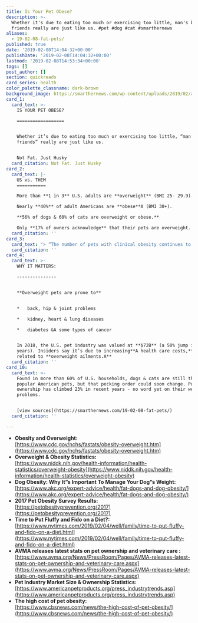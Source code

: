 ```yaml
---
title: Is Your Pet Obese?
description: >-
  Whether it's due to eating too much or exercising too little, man's best
  friends really are just like us. #pet #dog #cat #smarthernews
aliases:
  - 19-02-08-fat-pets/
published: true
date: '2019-02-08T14:04:32+00:00'
publishDate: '2019-02-08T14:04:32+00:00'
lastmod: '2019-02-08T14:53:34+00:00'
tags: []
post_author: []
section: quickreads
card_series: health
color_palette_classname: dark-brown
background_image: https://smarthernews.com/wp-content/uploads/2019/02/admin-ajax-min.jpg
card_1:
  card_text: >-
    IS YOUR PET OBESE?

    ==================


    Whether it’s due to eating too much or exercising too little, “man’s best
    friends” really are just like us.


    Not Fat. Just Husky
  card_citation: Not Fat. Just Husky
card_2:
  card_text: |-
    US vs. THEM
    ===========

    More than **1 in 3** U.S. adults are **overweight** (BMI 25- 29.9).

    Nearly **40%** of adult Americans are **obese**A (BMI 30+).

    **56% of dogs & 60% of cats are overweight or obese.**

    Only **17% of owners acknowledge** that their pets are overweight.
  card_citation: ''
card_3:
  card_text: "> “The number of pets with clinical obesity continues to increase… We’re continuing to see more pets diagnosed with obesity rather than overweight… Pets with obesity also have reduced quality of life and shorter life expectancy.’\n> \n> Dr. Ernie Ward, Association for Pet Obesity Prevention founder & veterinarian"
  card_citation: ''
card_4:
  card_text: >-
    WHY IT MATTERS:

    ---------------


    **Overweight pets are prone to**


    *   back, hip & joint problems

    *   kidney, heart & lung diseases

    *   diabetes &A some types of cancer


    In 2018, the U.S. pet industry was valued at **$72B** (a 50% jump in 15
    years). Insiders say it’s due to increasing**A health care costs,** many
    related to **overweight ailments.A**
  card_citation: ''
card_10:
  card_text: >-
    Found in more than 60% of U.S. households, dogs & cats are still the most
    popular American pets, but that pecking order could soon change. Poultry
    ownership has climbed 23% in recent years - no word yet on their weight
    problems.


    [view sources](https://smarthernews.com/19-02-08-fat-pets/)
  card_citation: ''

---
```

*   **Obesity and Overweight:**  
    [https://www.cdc.gov/nchs/fastats/obesity-overweight.htm](https://www.cdc.gov/nchs/fastats/obesity-overweight.htm)
*   **Overweight & Obesity Statistics:**  
    [https://www.niddk.nih.gov/health-information/health-statistics/overweight-obesity](https://www.niddk.nih.gov/health-information/health-statistics/overweight-obesity)
*   **Dog Obesity: Why It”s Important To Manage Your Dog”s Weight:**  
    [https://www.akc.org/expert-advice/health/fat-dogs-and-dog-obesity/](https://www.akc.org/expert-advice/health/fat-dogs-and-dog-obesity/)
*   **2017 Pet Obesity Survey Results:**  
    [https://petobesityprevention.org/2017](https://petobesityprevention.org/2017)
*   **Time to Put Fluffy and Fido on a Diet?:**  
    [https://www.nytimes.com/2019/02/04/well/family/time-to-put-fluffy-and-fido-on-a-diet.html](https://www.nytimes.com/2019/02/04/well/family/time-to-put-fluffy-and-fido-on-a-diet.html)
*   **AVMA releases latest stats on pet ownership and veterinary care :**  
    [https://www.avma.org/News/PressRoom/Pages/AVMA-releases-latest-stats-on-pet-ownership-and-veterinary-care.aspx](https://www.avma.org/News/PressRoom/Pages/AVMA-releases-latest-stats-on-pet-ownership-and-veterinary-care.aspx)
*   **Pet Industry Market Size & Ownership Statistics:** [https://www.americanpetproducts.org/press_industrytrends.asp](https://www.americanpetproducts.org/press_industrytrends.asp)
*   **The high cost of pet obesity:**  
    [https://www.cbsnews.com/news/the-high-cost-of-pet-obesity/](https://www.cbsnews.com/news/the-high-cost-of-pet-obesity/)